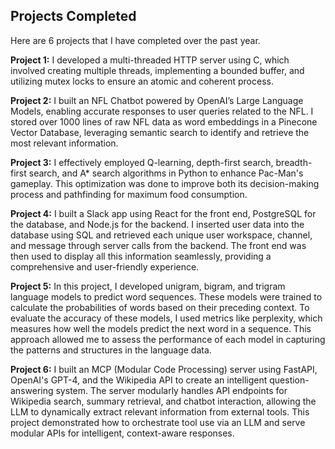 ## Projects Completed

Here are 6 projects that I have completed over the past year.

**Project 1:** I developed a multi-threaded HTTP server using C, which involved creating multiple threads, implementing a bounded buffer, and utilizing mutex locks to ensure an atomic and coherent process.

**Project 2:** I built an NFL Chatbot powered by OpenAI’s Large Language Models, enabling accurate responses to user queries related to the NFL. I stored over 1000 lines of raw NFL data as word embeddings in a Pinecone Vector Database, leveraging semantic search to identify and retrieve the most relevant information.

**Project 3:** I effectively employed Q-learning, depth-first search, breadth-first search, and A* search algorithms in Python to enhance Pac-Man's gameplay. This optimization was done to improve both its decision-making process and pathfinding for maximum food consumption.

**Project 4:** I built a Slack app using React for the front end, PostgreSQL for the database, and Node.js for the backend. I inserted user data into the database using SQL and retrieved each unique user workspace, channel, and message through server calls from the backend. The front end was then used to display all this information seamlessly, providing a comprehensive and user-friendly experience.

**Project 5:** In this project, I developed unigram, bigram, and trigram language models to predict word sequences. These models were trained to calculate the probabilities of words based on their preceding context. To evaluate the accuracy of these models, I used metrics like perplexity, which measures how well the models predict the next word in a sequence. This approach allowed me to assess the performance of each model in capturing the patterns and structures in the language data.

**Project 6:** I built an MCP (Modular Code Processing) server using FastAPI, OpenAI's GPT-4, and the Wikipedia API to create an intelligent question-answering system. The server modularly handles API endpoints for Wikipedia search, summary retrieval, and chatbot interaction, allowing the LLM to dynamically extract relevant information from external tools. This project demonstrated how to orchestrate tool use via an LLM and serve modular APIs for intelligent, context-aware responses.

